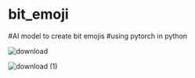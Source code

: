 # bit_emoji
#AI model to create bit emojis
#using pytorch in python

![download](https://github.com/Prikshit-anthal/bit_emoji/assets/79476164/9b8e3932-920f-428c-ab51-67c3538e5147)

![download (1)](https://github.com/Prikshit-anthal/bit_emoji/assets/79476164/aabbbbc3-b761-4390-b5ee-c4c82e441a6f)

